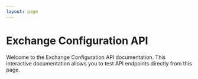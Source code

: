 ```yaml
---
layout: page
---
```


# Exchange Configuration API

Welcome to the Exchange Configuration API documentation. This interactive documentation allows you to test API endpoints directly from this page.

<InteractiveExchangeConfigurationAPI />

<script setup>
import InteractiveExchangeConfigurationAPI from '../../.vitepress/theme/components/InteractiveExchangeConfigurationAPI.vue'
</script>